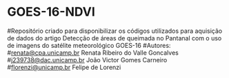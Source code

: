 # GOES-16-NDVI
#Repositório criado para disponibilizar os códigos utilizados para aquisição de dados do artigo Detecção de áreas de queimada no Pantanal com o uso de imagens do satélite meteorológico GOES-16
#Autores:
#renata@cpa.unicamp.br Renata Ribeiro do Valle Goncalves 
#j239738@dac.unicamp.br João Victor Gomes Carneiro
#florenzi@unicamp.br Felipe de Lorenzi

